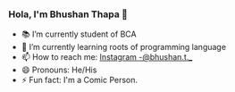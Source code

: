 ### Hola, I'm Bhushan Thapa 👋
- 📚 I’m currently student of BCA 
- 🌱 I’m currently learning roots of programming language
- 📫 How to reach me: [Instagram -@bhushan.t._](https://www.instagram.com/bhushan.t._/)
- 😄 Pronouns: He/His
- ⚡ Fun fact: I'm a Comic Person.

